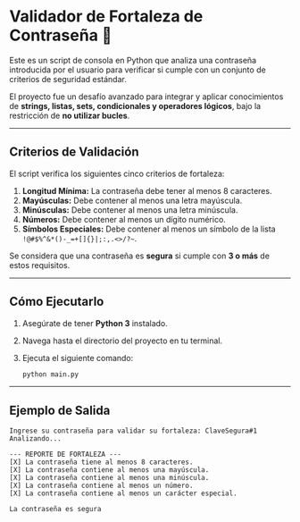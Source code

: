 # Validador de Fortaleza de Contraseña 🔐

Este es un script de consola en Python que analiza una contraseña introducida por el usuario para verificar si cumple con un conjunto de criterios de seguridad estándar.

El proyecto fue un desafío avanzado para integrar y aplicar conocimientos de **strings, listas, sets, condicionales y operadores lógicos**, bajo la restricción de **no utilizar bucles**.

---
## Criterios de Validación

El script verifica los siguientes cinco criterios de fortaleza:

1.  **Longitud Mínima:** La contraseña debe tener al menos 8 caracteres.
2.  **Mayúsculas:** Debe contener al menos una letra mayúscula.
3.  **Minúsculas:** Debe contener al menos una letra minúscula.
4.  **Números:** Debe contener al menos un dígito numérico.
5.  **Símbolos Especiales:** Debe contener al menos un símbolo de la lista `!@#$%^&*()-_=+[]{}|;:,.<>/?~`.

Se considera que una contraseña es **segura** si cumple con **3 o más** de estos requisitos.

---
## Cómo Ejecutarlo

1.  Asegúrate de tener **Python 3** instalado.
2.  Navega hasta el directorio del proyecto en tu terminal.
3.  Ejecuta el siguiente comando:

    ```bash
    python main.py
    ```

---
## Ejemplo de Salida

```text
Ingrese su contraseña para validar su fortaleza: ClaveSegura#1
Analizando...

--- REPORTE DE FORTALEZA ---
[X] La contraseña tiene al menos 8 caracteres.
[X] La contraseña contiene al menos una mayúscula.
[X] La contraseña contiene al menos una minúscula.
[X] La contraseña contiene al menos un número.
[X] La contraseña contiene al menos un carácter especial.

La contraseña es segura
```